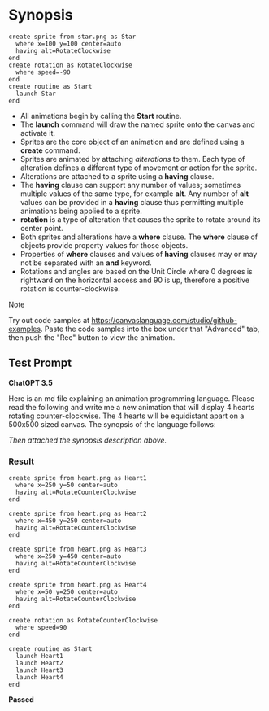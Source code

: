 # Synopsis
```
create sprite from star.png as Star
  where x=100 y=100 center=auto
  having alt=RotateClockwise
end
create rotation as RotateClockwise
  where speed=-90
end
create routine as Start
  launch Star
end
```

- All animations begin by calling the **Start** routine.
- The **launch** command will draw the named sprite onto the canvas and activate it.
- Sprites are the core object of an animation and are defined using a **create** command.
- Sprites are animated by attaching *alterations* to them. Each type of alteration defines a different type of movement or action for the sprite.
- Alterations are attached to a sprite using a **having** clause.
- The **having** clause can support any number of values; sometimes multiple values of the same type, for example **alt**. Any number of **alt** values can be provided in a **having** clause thus permitting multiple animations being applied to a sprite.
- **rotation** is a type of alteration that causes the sprite to rotate around its center point.
- Both sprites and alterations have a **where** clause. The **where** clause of objects provide property values for those objects.
- Properties of **where** clauses and values of **having** clauses may or may not be separated with an **and** keyword.
- Rotations and angles are based on the Unit Circle where 0 degrees is rightward on the horizontal access and 90 is up, therefore a positive rotation is counter-clockwise.

> [!NOTE]
> Try out code samples at https://canvaslanguage.com/studio/github-examples.
> Paste the code samples into the box under that "Advanced" tab,
> then push the "Rec" button to view the animation.

## Test Prompt
**ChatGPT 3.5**

Here is an md file explaining an animation programming language. Please read the following and write me a new animation that will display 4 hearts rotating counter-clockwise. The 4 hearts will be equidistant apart on a 500x500 sized canvas. The synopsis of the language follows:

*Then attached the synopsis description above.*

### Result
```
create sprite from heart.png as Heart1
  where x=250 y=50 center=auto
  having alt=RotateCounterClockwise
end

create sprite from heart.png as Heart2
  where x=450 y=250 center=auto
  having alt=RotateCounterClockwise
end

create sprite from heart.png as Heart3
  where x=250 y=450 center=auto
  having alt=RotateCounterClockwise
end

create sprite from heart.png as Heart4
  where x=50 y=250 center=auto
  having alt=RotateCounterClockwise
end

create rotation as RotateCounterClockwise
  where speed=90
end

create routine as Start
  launch Heart1
  launch Heart2
  launch Heart3
  launch Heart4
end
```
**Passed**

